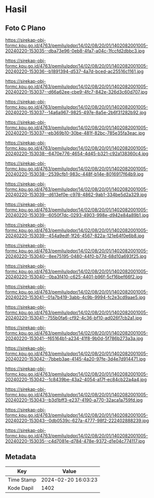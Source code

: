 # Hasil

## Foto C Plano

https://sirekap-obj-formc.kpu.go.id/4763/pemilu/pdpr/14/02/08/20/01/1402082001005-20240220-153035--dba73e96-0eb8-4fa7-a04c-1fccfd2dbbc3.jpg

https://sirekap-obj-formc.kpu.go.id/4763/pemilu/pdpr/14/02/08/20/01/1402082001005-20240220-153036--b1891394-d537-4a7d-bced-ac25516c1161.jpg

https://sirekap-obj-formc.kpu.go.id/4763/pemilu/pdpr/14/02/08/20/01/1402082001005-20240220-153037--d66a62ee-cbe9-4fc7-842e-326d3c60d707.jpg

https://sirekap-obj-formc.kpu.go.id/4763/pemilu/pdpr/14/02/08/20/01/1402082001005-20240220-153037--14a6a967-9825-497e-8a5e-2b6f31282b92.jpg

https://sirekap-obj-formc.kpu.go.id/4763/pemilu/pdpr/14/02/08/20/01/1402082001005-20240220-153037--eb369b10-30be-481f-82bc-785e35fa3eac.jpg

https://sirekap-obj-formc.kpu.go.id/4763/pemilu/pdpr/14/02/08/20/01/1402082001005-20240220-153038--6470e776-4654-4d45-b321-c92a138360c4.jpg

https://sirekap-obj-formc.kpu.go.id/4763/pemilu/pdpr/14/02/08/20/01/1402082001005-20240220-153038--2539cfb1-983c-448f-b14e-8016917f64b9.jpg

https://sirekap-obj-formc.kpu.go.id/4763/pemilu/pdpr/14/02/08/20/01/1402082001005-20240220-153039--d613ef0e-c978-4862-9ab1-334be5d2a329.jpg

https://sirekap-obj-formc.kpu.go.id/4763/pemilu/pdpr/14/02/08/20/01/1402082001005-20240220-153039--6050f7dc-0293-4903-998e-d942e84a89b1.jpg

https://sirekap-obj-formc.kpu.go.id/4763/pemilu/pdpr/14/02/08/20/01/1402082001005-20240220-153039--454a9edf-1f26-4567-822a-121e64f0e6b8.jpg

https://sirekap-obj-formc.kpu.go.id/4763/pemilu/pdpr/14/02/08/20/01/1402082001005-20240220-153040--8ee75195-0480-44f0-b77d-68d10a693f25.jpg

https://sirekap-obj-formc.kpu.go.id/4763/pemilu/pdpr/14/02/08/20/01/1402082001005-20240220-153040--0ba3f410-c625-4401-b96f-5cf16bef66f2.jpg

https://sirekap-obj-formc.kpu.go.id/4763/pemilu/pdpr/14/02/08/20/01/1402082001005-20240220-153041--01a7b419-3abb-4c9b-9994-fc2e3cd9aae5.jpg

https://sirekap-obj-formc.kpu.go.id/4763/pemilu/pdpr/14/02/08/20/01/1402082001005-20240220-153041--755b0fa6-cf92-4c36-bf10-ad026f7cb2a1.jpg

https://sirekap-obj-formc.kpu.go.id/4763/pemilu/pdpr/14/02/08/20/01/1402082001005-20240220-153041--f65164b1-a234-41f8-9b0d-5f786b273a3a.jpg

https://sirekap-obj-formc.kpu.go.id/4763/pemilu/pdpr/14/02/08/20/01/1402082001005-20240220-153042--7bbeb3ae-4145-4a20-97fe-3d4e7d914471.jpg

https://sirekap-obj-formc.kpu.go.id/4763/pemilu/pdpr/14/02/08/20/01/1402082001005-20240220-153042--1c8439be-43a2-4054-a17f-ec84cb22a4a4.jpg

https://sirekap-obj-formc.kpu.go.id/4763/pemilu/pdpr/14/02/08/20/01/1402082001005-20240220-153043--b3d1bff3-e237-4190-a770-32aca1a759fd.jpg

https://sirekap-obj-formc.kpu.go.id/4763/pemilu/pdpr/14/02/08/20/01/1402082001005-20240220-153043--0db0539c-627a-4777-98f2-222402888239.jpg

https://sirekap-obj-formc.kpu.go.id/4763/pemilu/pdpr/14/02/08/20/01/1402082001005-20240220-153035--c4d7081e-d784-478e-9372-d1e04c774117.jpg


## Metadata

| Key        | Value               |
| ---------- | ------------------- |
| Time Stamp | 2024-02-20 16:03:23 |
| Kode Dapil | 1402                |



